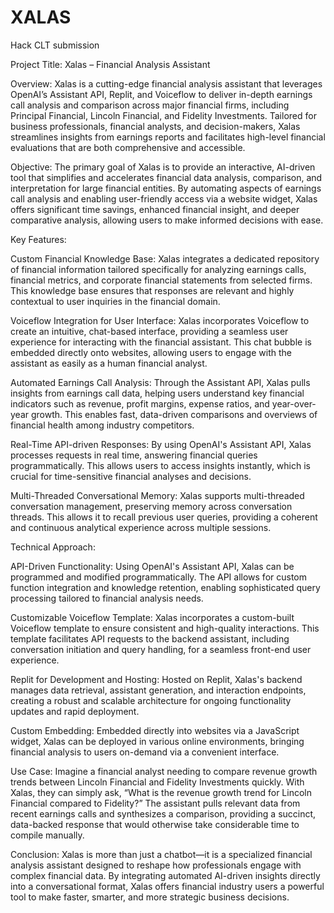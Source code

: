 # XALAS
Hack CLT submission

Project Title: Xalas – Financial Analysis Assistant

Overview: Xalas is a cutting-edge financial analysis assistant that leverages OpenAI’s Assistant API, Replit, and Voiceflow to deliver in-depth earnings call analysis and comparison across major financial firms, including Principal Financial, Lincoln Financial, and Fidelity Investments. Tailored for business professionals, financial analysts, and decision-makers, Xalas streamlines insights from earnings reports and facilitates high-level financial evaluations that are both comprehensive and accessible.

Objective: The primary goal of Xalas is to provide an interactive, AI-driven tool that simplifies and accelerates financial data analysis, comparison, and interpretation for large financial entities. By automating aspects of earnings call analysis and enabling user-friendly access via a website widget, Xalas offers significant time savings, enhanced financial insight, and deeper comparative analysis, allowing users to make informed decisions with ease.

Key Features:

Custom Financial Knowledge Base: Xalas integrates a dedicated repository of financial information tailored specifically for analyzing earnings calls, financial metrics, and corporate financial statements from selected firms. This knowledge base ensures that responses are relevant and highly contextual to user inquiries in the financial domain.

Voiceflow Integration for User Interface: Xalas incorporates Voiceflow to create an intuitive, chat-based interface, providing a seamless user experience for interacting with the financial assistant. This chat bubble is embedded directly onto websites, allowing users to engage with the assistant as easily as a human financial analyst.

Automated Earnings Call Analysis: Through the Assistant API, Xalas pulls insights from earnings call data, helping users understand key financial indicators such as revenue, profit margins, expense ratios, and year-over-year growth. This enables fast, data-driven comparisons and overviews of financial health among industry competitors.

Real-Time API-driven Responses: By using OpenAI's Assistant API, Xalas processes requests in real time, answering financial queries programmatically. This allows users to access insights instantly, which is crucial for time-sensitive financial analyses and decisions.

Multi-Threaded Conversational Memory: Xalas supports multi-threaded conversation management, preserving memory across conversation threads. This allows it to recall previous user queries, providing a coherent and continuous analytical experience across multiple sessions.

Technical Approach:

API-Driven Functionality: Using OpenAI's Assistant API, Xalas can be programmed and modified programmatically. The API allows for custom function integration and knowledge retention, enabling sophisticated query processing tailored to financial analysis needs.

Customizable Voiceflow Template: Xalas incorporates a custom-built Voiceflow template to ensure consistent and high-quality interactions. This template facilitates API requests to the backend assistant, including conversation initiation and query handling, for a seamless front-end user experience.

Replit for Development and Hosting: Hosted on Replit, Xalas's backend manages data retrieval, assistant generation, and interaction endpoints, creating a robust and scalable architecture for ongoing functionality updates and rapid deployment.

Custom Embedding: Embedded directly into websites via a JavaScript widget, Xalas can be deployed in various online environments, bringing financial analysis to users on-demand via a convenient interface.

Use Case: Imagine a financial analyst needing to compare revenue growth trends between Lincoln Financial and Fidelity Investments quickly. With Xalas, they can simply ask, “What is the revenue growth trend for Lincoln Financial compared to Fidelity?” The assistant pulls relevant data from recent earnings calls and synthesizes a comparison, providing a succinct, data-backed response that would otherwise take considerable time to compile manually.

Conclusion: Xalas is more than just a chatbot—it is a specialized financial analysis assistant designed to reshape how professionals engage with complex financial data. By integrating automated AI-driven insights directly into a conversational format, Xalas offers financial industry users a powerful tool to make faster, smarter, and more strategic business decisions.
